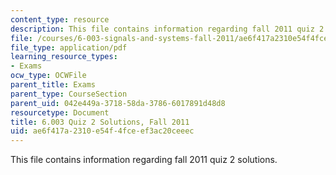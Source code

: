 ```yaml
---
content_type: resource
description: This file contains information regarding fall 2011 quiz 2 solutions.
file: /courses/6-003-signals-and-systems-fall-2011/ae6f417a2310e54f4fceef3ac20ceeec_MIT6_003F11_q2_sol.pdf
file_type: application/pdf
learning_resource_types:
- Exams
ocw_type: OCWFile
parent_title: Exams
parent_type: CourseSection
parent_uid: 042e449a-3718-58da-3786-6017891d48d8
resourcetype: Document
title: 6.003 Quiz 2 Solutions, Fall 2011
uid: ae6f417a-2310-e54f-4fce-ef3ac20ceeec
---
```

This file contains information regarding fall 2011 quiz 2 solutions.

